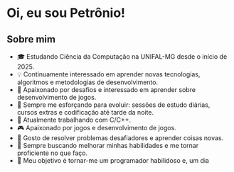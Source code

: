 # Oi, eu sou Petrônio!

## Sobre mim
- 🎓 Estudando Ciência da Computação na UNIFAL-MG desde o início de 2025.  
- 💡 Continuamente interessado em aprender novas tecnologias, algoritmos e metodologias de desenvolvimento.  
- 🧠 Apaixonado por desafios e interessado em aprender sobre desenvolvimento de jogos.  
- 🚀 Sempre me esforçando para evoluir: sessões de estudo diárias, cursos extras e codificação até tarde da noite.  
- 🔭 Atualmente trabalhando com C/C++.  
- 🎮 Apaixonado por jogos e desenvolvimento de jogos.  
- 🧩 Gosto de resolver problemas desafiadores e aprender coisas novas.  
- 🌱 Sempre buscando melhorar minhas habilidades e me tornar proficiente no que faço.  
- 🎲 Meu objetivo é tornar-me um programador habilidoso e, um dia

<!--
**Petronio-Jr/Petronio-Jr** is a ✨ _special_ ✨ repository because its `README.md` (this file) appears on your GitHub profile.

Here are some ideas to get you started:

- 🔭 I’m currently working on ...
- 🌱 I’m currently learning ...
- 👯 I’m looking to collaborate on ...
- 🤔 I’m looking for help with ...
- 💬 Ask me about ...
- 📫 How to reach me: ...
- 😄 Pronouns: ...
- ⚡ Fun fact: ...
-->
